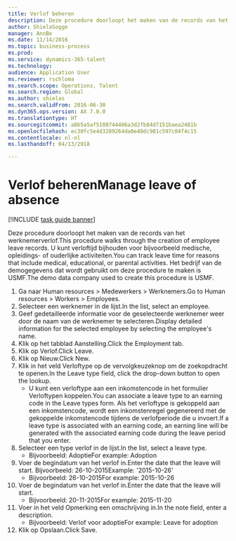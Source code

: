 ```yaml
--- 
title: Verlof beheren
description: Deze procedure doorloopt het maken van de records van het werknemerverlof.
author: ShielaSogge
manager: AnnBe
ms.date: 11/14/2016
ms.topic: business-process
ms.prod: 
ms.service: dynamics-365-talent
ms.technology: 
audience: Application User
ms.reviewer: rschloma
ms.search.scope: Operations, Talent
ms.search.region: Global
ms.author: shielas
ms.search.validFrom: 2016-06-30
ms.dyn365.ops.version: AX 7.0.0
ms.translationtype: HT
ms.sourcegitcommit: a8b5a5af5108744406a3d2fb84d7151baea2481b
ms.openlocfilehash: ec30fc5e4d3289264da0e40dc981c597c04f4c15
ms.contentlocale: nl-nl
ms.lasthandoff: 04/13/2018

---
```

# <a name="manage-leave-of-absence"></a><span data-ttu-id="5f9fd-103">Verlof beheren</span><span class="sxs-lookup"><span data-stu-id="5f9fd-103">Manage leave of absence</span></span>

[!INCLUDE [task guide banner](../../includes/task-guide-banner.md)]

<span data-ttu-id="5f9fd-104">Deze procedure doorloopt het maken van de records van het werknemerverlof.</span><span class="sxs-lookup"><span data-stu-id="5f9fd-104">This procedure walks through the creation of employee leave records.</span></span> <span data-ttu-id="5f9fd-105">U kunt verloftijd bijhouden voor bijvoorbeeld medische, opleidings- of ouderlijke activiteiten.</span><span class="sxs-lookup"><span data-stu-id="5f9fd-105">You can track leave time for reasons that include medical, educational, or parental activities.</span></span> <span data-ttu-id="5f9fd-106">Het bedrijf van de demogegevens dat wordt gebruikt om deze procedure te maken is USMF.</span><span class="sxs-lookup"><span data-stu-id="5f9fd-106">The demo data company used to create this procedure is USMF.</span></span>

1. <span data-ttu-id="5f9fd-107">Ga naar Human resources > Medewerkers > Werknemers.</span><span class="sxs-lookup"><span data-stu-id="5f9fd-107">Go to Human resources > Workers > Employees.</span></span>
2. <span data-ttu-id="5f9fd-108">Selecteer een werknemer in de lijst.</span><span class="sxs-lookup"><span data-stu-id="5f9fd-108">In the list, select an employee.</span></span>
3. <span data-ttu-id="5f9fd-109">Geef gedetailleerde informatie voor de geselecteerde werknemer weer door de naam van de werknemer te selecteren.</span><span class="sxs-lookup"><span data-stu-id="5f9fd-109">Display detailed information for the selected employee by selecting the employee's name.</span></span>
4. <span data-ttu-id="5f9fd-110">Klik op het tabblad Aanstelling.</span><span class="sxs-lookup"><span data-stu-id="5f9fd-110">Click the Employment tab.</span></span>
5. <span data-ttu-id="5f9fd-111">Klik op Verlof.</span><span class="sxs-lookup"><span data-stu-id="5f9fd-111">Click Leave.</span></span>
6. <span data-ttu-id="5f9fd-112">Klik op Nieuw.</span><span class="sxs-lookup"><span data-stu-id="5f9fd-112">Click New.</span></span>
7. <span data-ttu-id="5f9fd-113">Klik in het veld Verloftype op de vervolgkeuzeknop om de zoekopdracht te openen.</span><span class="sxs-lookup"><span data-stu-id="5f9fd-113">In the Leave type field, click the drop-down button to open the lookup.</span></span>
    * <span data-ttu-id="5f9fd-114">U kunt een verloftype aan een inkomstencode in het formulier Verloftypen koppelen.</span><span class="sxs-lookup"><span data-stu-id="5f9fd-114">You can associate a leave type to an earning code in the Leave types form.</span></span> <span data-ttu-id="5f9fd-115">Als het verloftype is gekoppeld aan een inkomstencode, wordt een inkomstenregel gegenereerd met de gekoppelde inkomstencode tijdens de verlofperiode die u invoert.</span><span class="sxs-lookup"><span data-stu-id="5f9fd-115">If a leave type is associated with an earning code, an earning line will be generated with the associated earning code during the leave period that you enter.</span></span>  
8. <span data-ttu-id="5f9fd-116">Selecteer een type verlof in de lijst.</span><span class="sxs-lookup"><span data-stu-id="5f9fd-116">In the list, select a leave type.</span></span> 
    * <span data-ttu-id="5f9fd-117">Bijvoorbeeld: Adoptie</span><span class="sxs-lookup"><span data-stu-id="5f9fd-117">For example: Adoption</span></span>  
9. <span data-ttu-id="5f9fd-118">Voer de begindatum van het verlof in.</span><span class="sxs-lookup"><span data-stu-id="5f9fd-118">Enter the date that the leave will start.</span></span> <span data-ttu-id="5f9fd-119">Bijvoorbeeld: 26-10-2015</span><span class="sxs-lookup"><span data-stu-id="5f9fd-119">Example: '2015-10-26'</span></span>
    * <span data-ttu-id="5f9fd-120">Bijvoorbeeld: 26-10-2015</span><span class="sxs-lookup"><span data-stu-id="5f9fd-120">For example:  2015-10-26</span></span>  
10. <span data-ttu-id="5f9fd-121">Voer de begindatum van het verlof in.</span><span class="sxs-lookup"><span data-stu-id="5f9fd-121">Enter the date that the leave will start.</span></span> 
    * <span data-ttu-id="5f9fd-122">Bijvoorbeeld: 20-11-2015</span><span class="sxs-lookup"><span data-stu-id="5f9fd-122">For example:  2015-11-20</span></span>  
11. <span data-ttu-id="5f9fd-123">Voer in het veld Opmerking een omschrijving in.</span><span class="sxs-lookup"><span data-stu-id="5f9fd-123">In the note field, enter a description.</span></span>
    * <span data-ttu-id="5f9fd-124">Bijvoorbeeld: Verlof voor adoptie</span><span class="sxs-lookup"><span data-stu-id="5f9fd-124">For example: Leave for adoption</span></span>  
12. <span data-ttu-id="5f9fd-125">Klik op Opslaan.</span><span class="sxs-lookup"><span data-stu-id="5f9fd-125">Click Save.</span></span>


